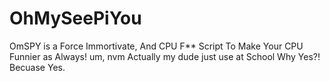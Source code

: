 # OhMySeePiYou
OmSPY is a Force Immortivate, And CPU F** Script To Make Your CPU Funnier as Always! um, nvm Actually my dude just use at School Why Yes?! Becuase Yes.
